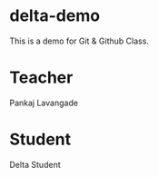 # delta-demo
This is a demo for Git &amp; Github Class.

# Teacher
Pankaj Lavangade

# Student
Delta Student